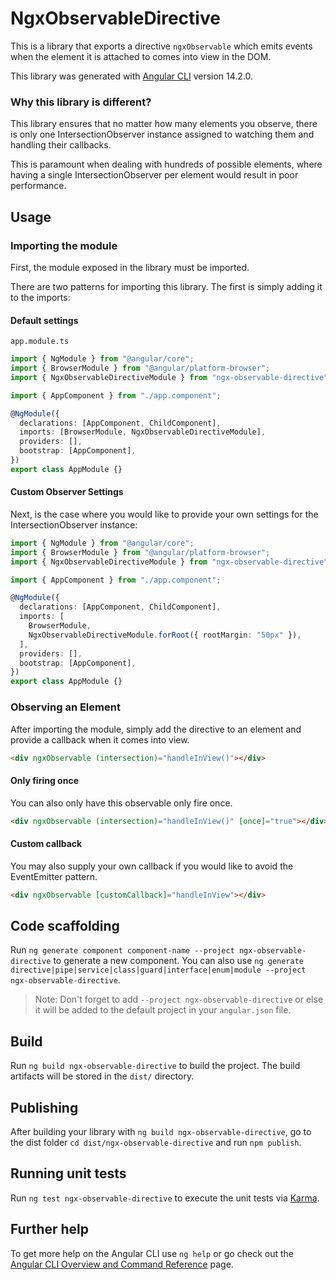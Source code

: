 # NgxObservableDirective

This is a library that exports a directive `ngxObservable` which emits events when the element it is attached to comes into view in the DOM.

This library was generated with [Angular CLI](https://github.com/angular/angular-cli) version 14.2.0.

### Why this library is different?

This library ensures that no matter how many elements you observe, there is only one IntersectionObserver instance assigned to watching them and handling their callbacks.

This is paramount when dealing with hundreds of possible elements, where having a single IntersectionObserver per element would result in poor performance.

## Usage

### Importing the module

First, the module exposed in the library must be imported.

There are two patterns for importing this library. The first is simply adding it to the imports:

#### Default settings

`app.module.ts`

```typescript
import { NgModule } from "@angular/core";
import { BrowserModule } from "@angular/platform-browser";
import { NgxObservableDirectiveModule } from "ngx-observable-directive";

import { AppComponent } from "./app.component";

@NgModule({
  declarations: [AppComponent, ChildComponent],
  imports: [BrowserModule, NgxObservableDirectiveModule],
  providers: [],
  bootstrap: [AppComponent],
})
export class AppModule {}
```

#### Custom Observer Settings

Next, is the case where you would like to provide your own settings for the IntersectionObserver instance:

```typescript
import { NgModule } from "@angular/core";
import { BrowserModule } from "@angular/platform-browser";
import { NgxObservableDirectiveModule } from "ngx-observable-directive";

import { AppComponent } from "./app.component";

@NgModule({
  declarations: [AppComponent, ChildComponent],
  imports: [
    BrowserModule,
    NgxObservableDirectiveModule.forRoot({ rootMargin: "50px" }),
  ],
  providers: [],
  bootstrap: [AppComponent],
})
export class AppModule {}
```

### Observing an Element

After importing the module, simply add the directive to an element and provide a callback when it comes into view.

```html
<div ngxObservable (intersection)="handleInView()"></div>
```

#### Only firing once

You can also only have this observable only fire once.

```html
<div ngxObservable (intersection)="handleInView()" [once]="true"></div>
```

#### Custom callback

You may also supply your own callback if you would like to avoid the EventEmitter pattern.

```html
<div ngxObservable [customCallback]="handleInView"></div>
```

## Code scaffolding

Run `ng generate component component-name --project ngx-observable-directive` to generate a new component. You can also use `ng generate directive|pipe|service|class|guard|interface|enum|module --project ngx-observable-directive`.

> Note: Don't forget to add `--project ngx-observable-directive` or else it will be added to the default project in your `angular.json` file.

## Build

Run `ng build ngx-observable-directive` to build the project. The build artifacts will be stored in the `dist/` directory.

## Publishing

After building your library with `ng build ngx-observable-directive`, go to the dist folder `cd dist/ngx-observable-directive` and run `npm publish`.

## Running unit tests

Run `ng test ngx-observable-directive` to execute the unit tests via [Karma](https://karma-runner.github.io).

## Further help

To get more help on the Angular CLI use `ng help` or go check out the [Angular CLI Overview and Command Reference](https://angular.io/cli) page.
